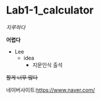 Lab1-1_calculator
=================




*지루하다*


**어렵다**


* Lee
  * idea
    * 지문인식 출석

~~할게 너무 많다~~

네이버사이트:<https://www.naver.com/>
